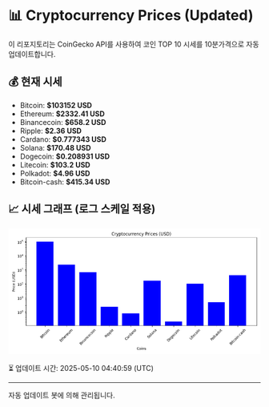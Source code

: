 
# 📊 Cryptocurrency Prices (Updated)

이 리포지토리는 CoinGecko API를 사용하여 코인 TOP 10 시세를 10분가격으로 자동 업데이트합니다.

## 💰 현재 시세
- Bitcoin: **$103152 USD**
- Ethereum: **$2332.41 USD**
- Binancecoin: **$658.2 USD**
- Ripple: **$2.36 USD**
- Cardano: **$0.777343 USD**
- Solana: **$170.48 USD**
- Dogecoin: **$0.208931 USD**
- Litecoin: **$103.2 USD**
- Polkadot: **$4.96 USD**
- Bitcoin-cash: **$415.34 USD**

## 📈 시세 그래프 (로그 스케일 적용)
![Crypto Prices](crypto_prices.png)

⏳ 업데이트 시간: 2025-05-10 04:40:59 (UTC)

---
자동 업데이트 봇에 의해 관리됩니다.
